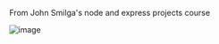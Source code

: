 From John Smilga's node and express projects course

![image](https://user-images.githubusercontent.com/75528036/228067335-5f660f80-b333-411e-b4e7-44941ec55e60.png)
